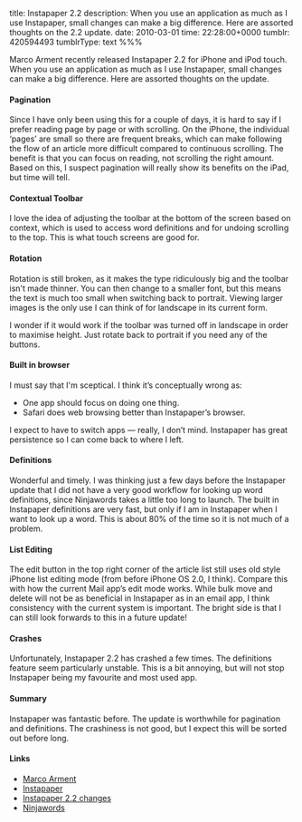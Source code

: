 title: Instapaper 2.2
description: When you use an application as much as I use Instapaper, small changes can make a big difference. Here are assorted thoughts on the 2.2 update.
date: 2010-03-01
time: 22:28:00+0000
tumblr: 420594493
tumblrType: text
%%%

Marco Arment recently released Instapaper 2.2 for iPhone and iPod touch. When you use an application as much as I use Instapaper, small changes can make a big difference. Here are assorted thoughts on the update.

#### Pagination

Since I have only been using this for a couple of days, it is hard to say if I prefer reading page by page or with scrolling. On the iPhone, the individual ‘pages’ are small so there are frequent breaks, which can make following the flow of an article more difficult compared to continuous scrolling. The benefit is that you can focus on reading, not scrolling the right amount. Based on this, I suspect pagination will really show its benefits on the iPad, but time will tell.

#### Contextual Toolbar

I love the idea of adjusting the toolbar at the bottom of the screen based on context, which is used to access word definitions and for undoing scrolling to the top. This is what touch screens are good for.

#### Rotation

Rotation is still broken, as it makes the type ridiculously big and the toolbar isn't made thinner. You can then change to a smaller font, but this means the text is much too small when switching back to portrait. Viewing larger images is the only use I can think of for landscape in its current form.

I wonder if it would work if the toolbar was turned off in landscape in order to maximise height. Just rotate back to portrait if you need any of the buttons.

#### Built in browser

I must say that I'm sceptical. I think it’s conceptually wrong as:

- One app should focus on doing one thing.
- Safari does web browsing better than Instapaper’s browser.

I expect to have to switch apps — really, I don’t mind. Instapaper has great persistence so I can come back to where I left.

#### Definitions

Wonderful and timely. I was thinking just a few days before the Instapaper update that I did not have a very good workflow for looking up word definitions, since Ninjawords takes a little too long to launch. The built in Instapaper definitions are very fast, but only if I am in Instapaper when I want to look up a word. This is about 80% of the time so it is not much of a problem.

#### List Editing

The edit button in the top right corner of the article list still uses old style iPhone list editing mode (from before iPhone OS 2.0, I think). Compare this with how the current Mail app’s edit mode works. While bulk move and delete will not be as beneficial in Instapaper as in an email app, I think consistency with the current system is important. The bright side is that I can still look forwards to this in a future update! 

#### Crashes

Unfortunately, Instapaper 2.2 has crashed a few times. The definitions feature seem particularly unstable. This is a bit annoying, but will not stop Instapaper being my favourite and most used app.

#### Summary

Instapaper was fantastic before. The update is worthwhile for pagination and definitions. The crashiness is not good, but I expect this will be sorted out before long.

#### Links

- [Marco Arment](http://www.marco.org/)
- [Instapaper](http://www.instapaper.com/)
- [Instapaper 2.2 changes](http://blog.instapaper.com/post/413749662)
- [Ninjawords](http://ninjawords.com/)
